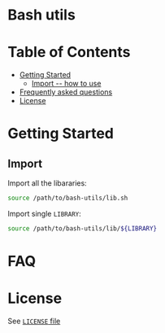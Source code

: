 # Bash utils

# Table of Contents
* [Getting Started](#getting-started)
    * [Import -- how to use](#import)
* [Frequently asked questions](#faq)
* [License](#license)

# Getting Started
## Import
Import all the libararies:
```bash
source /path/to/bash-utils/lib.sh
```

Import single `LIBRARY`:
```bash
source /path/to/bash-utils/lib/${LIBRARY}
```

# FAQ

# License
See [`LICENSE` file](/LICENSE)
